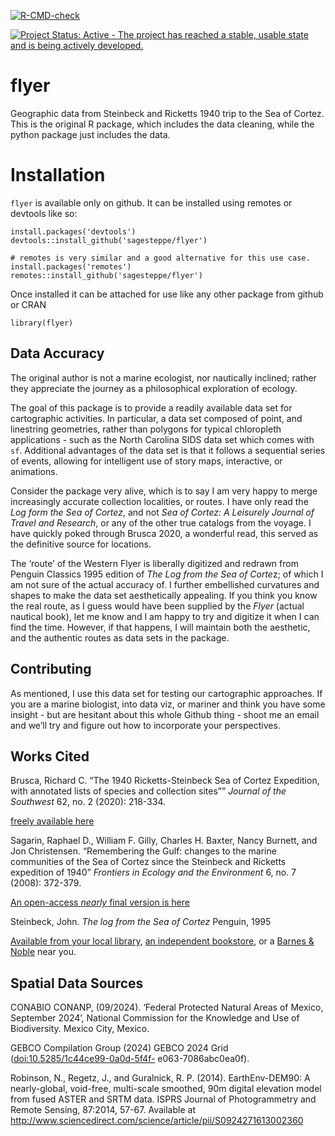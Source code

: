 <!-- README.md is generated from README.Rmd. Please edit that file -->
<!-- badges: start -->

[![R-CMD-check](https://github.com/sagesteppe/flyer/actions/workflows/R-CMD-check.yaml/badge.svg)](https://github.com/sagesteppe/flyer/actions/workflows/R-CMD-check.yaml)

[![Project Status: Active - The project has reached a stable, usable
state and is being actively
developed.](https://www.repostatus.org/badges/latest/active.svg)](https://www.repostatus.org/#active)

<!-- badges: end -->

# flyer

Geographic data from Steinbeck and Ricketts 1940 trip to the Sea of
Cortez. This is the original R package, which includes the data
cleaning, while the python package just includes the data.

# Installation

`flyer` is available only on github. It can be installed using remotes
or devtools like so:

    install.packages('devtools')
    devtools::install_github('sagesteppe/flyer')

    # remotes is very similar and a good alternative for this use case.
    install.packages('remotes') 
    remotes::install_github('sagesteppe/flyer')

Once installed it can be attached for use like any other package from
github or CRAN

    library(flyer)

## Data Accuracy

The original author is not a marine ecologist, nor nautically inclined;
rather they appreciate the journey as a philosophical exploration of
ecology.

The goal of this package is to provide a readily available data set for
cartographic activities. In particular, a data set composed of point,
and linestring geometries, rather than polygons for typical chloropleth
applications - such as the North Carolina SIDS data set which comes with
`sf`. Additional advantages of the data set is that it follows a
sequential series of events, allowing for intelligent use of story maps,
interactive, or animations.

Consider the package very alive, which is to say I am very happy to
merge increasingly accurate collection localities, or routes. I have
only read the *Log form the Sea of Cortez*, and not *Sea of Cortez: A
Leisurely Journal of Travel and Research*, or any of the other true
catalogs from the voyage. I have quickly poked through Brusca 2020, a
wonderful read, this served as the definitive source for locations.

The ‘route’ of the Western Flyer is liberally digitized and redrawn from
Penguin Classics 1995 edition of *The Log from the Sea of Corte*z; of
which I am not sure of the actual accuracy of. I further embellished
curvatures and shapes to make the data set aesthetically appealing. If
you think you know the real route, as I guess would have been supplied
by the *Flyer* (actual nautical book), let me know and I am happy to try
and digitize it when I can find the time. However, if that happens, I
will maintain both the aesthetic, and the authentic routes as data sets
in the package.

## Contributing

As mentioned, I use this data set for testing our cartographic
approaches. If you are a marine biologist, into data viz, or mariner and
think you have some insight - but are hesitant about this whole Github
thing - shoot me an email and we’ll try and figure out how to
incorporate your perspectives.

## Works Cited

Brusca, Richard C. “The 1940 Ricketts-Steinbeck Sea of Cortez
Expedition, with annotated lists of species and collection sites””
*Journal of the Southwest* 62, no. 2 (2020): 218-334.

[freely available
here](https://naturalhistory.si.edu/sites/default/files/media/file/brusca2020seaofcortezexpeditionwithjswfrontmatter.pdf)

Sagarin, Raphael D., William F. Gilly, Charles H. Baxter, Nancy Burnett,
and Jon Christensen. “Remembering the Gulf: changes to the marine
communities of the Sea of Cortez since the Steinbeck and Ricketts
expedition of 1940” *Frontiers in Ecology and the Environment* 6, no. 7
(2008): 372-379.

[An open-access *nearly* final version is
here](https://www.geo.arizona.edu/rcncrd/documents/Remembering_the_Gulf_Pub_Fe_08.pdf)

Steinbeck, John. *The log from the Sea of Cortez* Penguin, 1995

[Available from your local
library](https://www.mapdevelopers.com/us-public-library-map.php), [an
independent
bookstore](https://www.theindependentbookseller.com/bookstore-map.html),
or a [Barnes & Noble](https://stores.barnesandnoble.com/?view=map) near
you.

## Spatial Data Sources

CONABIO CONANP, (09/2024). ‘Federal Protected Natural Areas of Mexico,
September 2024’, National Commission for the Knowledge and Use of
Biodiversity. Mexico City, Mexico.

GEBCO Compilation Group (2024) GEBCO 2024 Grid
(<doi:10.5285/1c44ce99-0a0d-5f4f-> e063-7086abc0ea0f).

Robinson, N., Regetz, J., and Guralnick, R. P. (2014). EarthEnv-DEM90: A
nearly-global, void-free, multi-scale smoothed, 90m digital elevation
model from fused ASTER and SRTM data. ISPRS Journal of Photogrammetry
and Remote Sensing, 87:2014, 57-67. Available at
<http://www.sciencedirect.com/science/article/pii/S0924271613002360>
